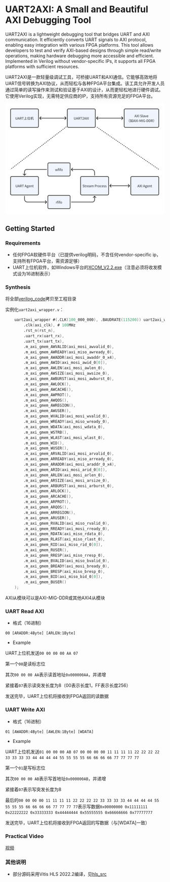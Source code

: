 # UART2AXI: A Small and Beautiful AXI Debugging Tool

UART2AXI is a lightweight debugging tool that bridges UART and AXI communication. It efficiently converts UART signals to AXI protocol, enabling easy integration with various FPGA platforms. This tool allows developers to test and verify AXI-based designs through simple read/write operations, making hardware debugging more accessible and efficient. Implemented in Verilog without vendor-specific IPs, it supports all FPGA platforms with sufficient resources.

UART2AXI是一款轻量级调试工具，可桥接UART和AXI通信。它能够高效地将UART信号转换为AXI协议，从而轻松与各种FPGA平台集成。该工具允许开发人员通过简单的读写操作来测试和验证基于AXI的设计，从而更轻松地进行硬件调试。它使用Verilog实现，无需特定供应商的IP，支持所有资源充足的FPGA平台。

<a href="assets/flow.png"><img width=600 src="assets/flow.png"/></a>

## Getting Started

### Requirements

- 任何FPGA软硬件平台（已提供verilog明码，不含任何vendor-specific ip，支持所有FPGA平台，需资源足够）
- UART上位机软件，如Windows平台的[XCOM_V2.2.exe](assets/XCOM_V2.2.exe)（注意必须将收发模式设为16进制表示）

### Synthesis

将全部[verilog_code](verilog_code)拷贝至工程目录

实例化`uart2axi_wrapper.v`：

```verilog
    uart2axi_wrapper #(.CLK(100_000_000), .BAUDRATE(115200)) uart2axi_wrapper_inst (
        .clk(axi_clk), # 100MHz
        .rst_n(rst_n),
        .uart_rx(uart_rx),
        .uart_tx(uart_tx),
        .m_axi_gmem_AWVALID(axi_mosi_awvalid_0),
        .m_axi_gmem_AWREADY(axi_miso_awready_0),
        .m_axi_gmem_AWADDR(axi_mosi_awaddr_0_x4),
        .m_axi_gmem_AWID(axi_mosi_awid_0[0]),
        .m_axi_gmem_AWLEN(axi_mosi_awlen_0),
        .m_axi_gmem_AWSIZE(axi_mosi_awsize_0),
        .m_axi_gmem_AWBURST(axi_mosi_awburst_0),
        .m_axi_gmem_AWLOCK(),
        .m_axi_gmem_AWCACHE(),
        .m_axi_gmem_AWPROT(),
        .m_axi_gmem_AWQOS(),
        .m_axi_gmem_AWREGION(),
        .m_axi_gmem_AWUSER(),
        .m_axi_gmem_WVALID(axi_mosi_wvalid_0),
        .m_axi_gmem_WREADY(axi_miso_wready_0),
        .m_axi_gmem_WDATA(axi_mosi_wdata_0),
        .m_axi_gmem_WSTRB(),
        .m_axi_gmem_WLAST(axi_mosi_wlast_0),
        .m_axi_gmem_WID(),
        .m_axi_gmem_WUSER(),
        .m_axi_gmem_ARVALID(axi_mosi_arvalid_0),
        .m_axi_gmem_ARREADY(axi_miso_arready_0),
        .m_axi_gmem_ARADDR(axi_mosi_araddr_0_x4),
        .m_axi_gmem_ARID(axi_mosi_arid_0[0]),
        .m_axi_gmem_ARLEN(axi_mosi_arlen_0),
        .m_axi_gmem_ARSIZE(axi_mosi_arsize_0),
        .m_axi_gmem_ARBURST(axi_mosi_arburst_0),
        .m_axi_gmem_ARLOCK(),
        .m_axi_gmem_ARCACHE(),
        .m_axi_gmem_ARPROT(),
        .m_axi_gmem_ARQOS(),
        .m_axi_gmem_ARREGION(),
        .m_axi_gmem_ARUSER(),
        .m_axi_gmem_RVALID(axi_miso_rvalid_0),
        .m_axi_gmem_RREADY(axi_mosi_rready_0),
        .m_axi_gmem_RDATA(axi_miso_rdata_0),
        .m_axi_gmem_RLAST(axi_miso_rlast_0),
        .m_axi_gmem_RID(axi_miso_rid_0[0]),
        .m_axi_gmem_RUSER(),
        .m_axi_gmem_RRESP(axi_miso_rresp_0),
        .m_axi_gmem_BVALID(axi_miso_bvalid_0),
        .m_axi_gmem_BREADY(axi_mosi_bready_0),
        .m_axi_gmem_BRESP(axi_miso_bresp_0),
        .m_axi_gmem_BID(axi_miso_bid_0[0]),
        .m_axi_gmem_BUSER()
    );
```

AXI从模块可以是AXI-MIG-DDR或其他AXI4从模块

### UART Read AXI

- 格式（16进制）

```
00 [ARADDR:4Byte] [ARLEN:1Byte]
```

- Example

UART上位机发送```00 00 00 00 AA 07```

第一个`00`是读标志位

其次`00 00 00 AA`表示读首地址`0x000000AA`，并递增

紧接着`07`表示读突发长度为8（00表示长度1，FF表示长度256）

发送完毕，UART上位机将接收到FPGA返回的读数据

### UART Write AXI

- 格式（16进制）

```
01 [AWADDR:4Byte] [AWLEN:1Byte] [WDATA]
```

- Example

UART上位机发送```01 00 00 00 AB 07 00 00 00 00 11 11 11 11 22 22 22 22 33 33 33 33 44 44 44 44 55 55 55 55 66 66 66 66 77 77 77 77```

第一个`01`是写标志位

其次`00 00 00 AB`表示写首地址`0x000000AB`，并递增

紧接着`07`表示写突发长度为8

最后的```00 00 00 00 11 11 11 11 22 22 22 22 33 33 33 33 44 44 44 44 55 55 55 55 66 66 66 66 77 77 77 77```表示写数据```0x00000000 0x11111111 0x22222222 0x33333333 0x44444444 0x55555555 0x66666666 0x77777777```

发送完毕，UART上位机将接收到FPGA返回的写数据（与[WDATA]一致）

### Practical Video

[视频](assets/test.mp4)

### 其他说明

- 部分源码采用Vitis HLS 2022.2编译，见[hls_src](hls_src)
